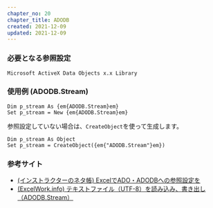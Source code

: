 ```yaml
---
chapter_no: 20
chapter_title: ADODB
created: 2021-12-09
updated: 2021-12-09
---
```

### 必要となる参照設定
```syntax
Microsoft ActiveX Data Objects x.x Library
```

### 使用例 (ADODB.Stream)
```:参照設定している場合
Dim p_stream As {em{ADODB.Stream}em}
Set p_stream = New {em{ADODB.Stream}em}
```
参照設定していない場合は、`CreateObject`を使って生成します。
```:参照設定していない場合
Dim p_stream As Object
Set p_stream = CreateObject({em{"ADODB.Stream"}em})
```

### 参考サイト
- [(インストラクターのネタ帳) ExcelでADO・ADODBへの参照設定を](https://www.relief.jp/docs/excel-vba-referencing-to-adodb-library.html)
- [(ExcelWork.info) テキストファイル（UTF-8）を読み込み、書き出し（ADODB.Stream）](https://excelwork.info/excel/adodbstream/)